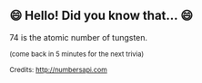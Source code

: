## 😄 Hello! Did you know that... 😄
74 is the atomic number of tungsten.

<sup>(come back in 5 minutes for the next trivia)</sup>


<sup>Credits: http://numbersapi.com</sup>
